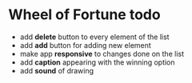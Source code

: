 # Wheel of Fortune todo

- add **delete** button to every element of the list
- add **add** button for adding new element
- make app **responsive** to changes done on the list
- add **caption** appearing with the winning option
- add **sound** of drawing